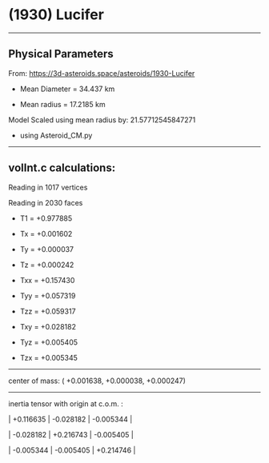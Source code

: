 # (1930) Lucifer

---
Physical Parameters
---

From: https://3d-asteroids.space/asteroids/1930-Lucifer 

- Mean Diameter = 34.437 km

- Mean radius = 17.2185 km

Model Scaled using mean radius by: 21.57712545847271 

 - using Asteroid_CM.py

---
volInt.c calculations:
---


Reading in 1017 vertices

Reading in 2030 faces

- T1 =              +0.977885

- Tx =              +0.001602
- Ty =              +0.000037
- Tz =              +0.000242

- Txx =             +0.157430
- Tyy =             +0.057319
- Tzz =             +0.059317

- Txy =             +0.028182
- Tyz =             +0.005405
- Tzx =             +0.005345

---

center of mass:  (   +0.001638,   +0.000038,   +0.000247)

---

inertia tensor with origin at c.o.m. :

| +0.116635   |     -0.028182   |     -0.005344  |

| -0.028182   |     +0.216743   |     -0.005405  |

| -0.005344   |     -0.005405   |     +0.214746  | 